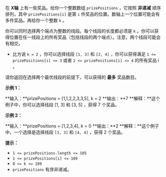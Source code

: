 在 **X轴** 上有一些奖品。给你一个整数数组 `prizePositions` ，它按照 **非递减** 顺序排列，其中 `prizePositions[i]` 是第 `i` 件奖品的位置。数轴上一个位置可能会有多件奖品。再给你一个整数 `k` 。

你可以同时选择两个端点为整数的线段。每个线段的长度都必须是 `k` 。你可以获得位置在任一线段上的所有奖品（包括线段的两个端点）。注意，两个线段可能会有相交。

+   比方说 `k = 2` ，你可以选择线段 `[1, 3]` 和 `[2, 4]` ，你可以获得满足 `1 <= prizePositions[i] <= 3` 或者 `2 <= prizePositions[i] <= 4` 的所有奖品 i 。

请你返回在选择两个最优线段的前提下，可以获得的 **最多** 奖品数目。

**示例 1：**

**输入：**prizePositions = \[1,1,2,2,3,3,5\], k = 2
**输出：**7
**解释：**这个例子中，你可以选择线段 \[1, 3\] 和 \[3, 5\] ，获得 7 个奖品。

**示例 2：**

**输入：**prizePositions = \[1,2,3,4\], k = 0
**输出：**2
**解释：**这个例子中，一个选择是选择线段 `[3, 3]` 和 `[4, 4]` ，获得 2 个奖品。

**提示：**

+   `1 <= prizePositions.length <= 105`
+   `1 <= prizePositions[i] <= 109`
+   `0 <= k <= 109`
+   `prizePositions` 有序非递减。
